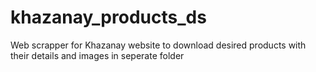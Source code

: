 # khazanay_products_ds
 Web scrapper for Khazanay website to download desired products with their details and images in seperate folder
